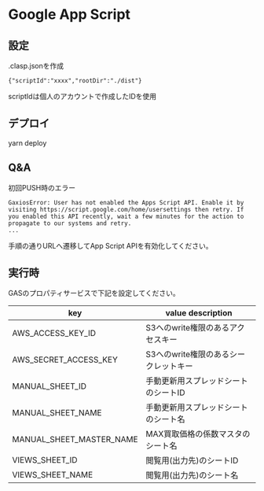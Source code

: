 # Google App Script
## 設定
.clasp.jsonを作成
```
{"scriptId":"xxxx","rootDir":"./dist"}
```
scriptIdは個人のアカウントで作成したIDを使用


## デプロイ
yarn deploy

## Q&A
初回PUSH時のエラー
```
GaxiosError: User has not enabled the Apps Script API. Enable it by visiting https://script.google.com/home/usersettings then retry. If you enabled this API recently, wait a few minutes for the action to propagate to our systems and retry.
...
```
手順の通りURLへ遷移してApp Script APIを有効化してください。

## 実行時
GASのプロパティサービスで下記を設定してください。

| key | value description |
| -- | -- |
| AWS_ACCESS_KEY_ID | S3へのwrite権限のあるアクセスキー|
| AWS_SECRET_ACCESS_KEY | S3へのwrite権限のあるシークレットキー|
| MANUAL_SHEET_ID | 手動更新用スプレッドシートのシートID |
| MANUAL_SHEET_NAME | 手動更新用スプレッドシートのシート名 |
| MANUAL_SHEET_MASTER_NAME | MAX買取価格の係数マスタのシート名 |
| VIEWS_SHEET_ID | 閲覧用(出力先)のシートID |
| VIEWS_SHEET_NAME | 閲覧用(出力先)のシート名 |


